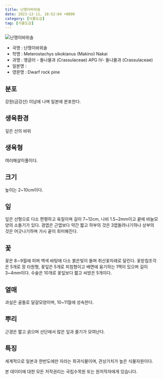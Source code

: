 ```yaml
---
title: 난쟁이바위솔
date: 2023-12-11, 18:52:04 +0800
category: [식물도감]
tag: [식물도감]
---
```




![난쟁이바위솔](http://www.nature.go.kr/fileUpload/plants/basic/Crassulaceae/Meterostachys/18351/18351_1_th2.jpg)
- 국명 : 난쟁이바위솔
- 학명 : Meterostachys sikokianus (Makino) Nakai
- 과명 : 앵글러 - 돌나물과 (Crassulaceae) APG Ⅳ- 돌나물과 (Crassulaceae)
- 일본명 : 
- 영문명 : Dwarf rock pine


## 분포
강원(금강산) 이남에 나며 일본에 분포한다.
## 생육환경
깊은 산의 바위
## 생육형
여러해살이풀이다.
## 크기
높이는 2~10cm이다.
## 잎
잎은 선형으로 다소 편평하고 육질이며 길이 7~12cm, 나비 1.5~2mm이고 끝에 바늘모양의 소돌기가 있다. 경엽은 근엽보다 약간 짧고 하부의 것은 3엽돌려나기하나 상부의 것은 어긋나기하며 가시 끝이 희미해진다.
## 꽃
꽃은 8∼9월에 피며 백색 바탕에 다소 붉은빛이 돌며 취산꽃차례로 달린다. 꽃받침조각은 5개로 장 타원형, 꽃잎은 5개로 피침형이고 배면에 융기하는 1맥이 있으며 길이 3~4mm이다. 수술은 10개로 꽃잎보다 짧고 씨방은 5개이다.
## 열매
과실은 골돌로 달걀모양이며, 10~11월에 성숙한다.
## 뿌리
근경은 짧고 굵으며 선단에서 많은 잎과 줄기가 모여난다.
## 특징
세계적으로 일본과 한반도에만 자라는 희귀식물이며, 관상가치가 높은 식물자원이다. 






본 데이터에 대한 모든 저작권리는 국립수목원 또는 원저작자에게 있습니다.
